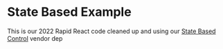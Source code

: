 # State Based Example

This is our 2022 Rapid React code cleaned up and using our [State Based Control](https://github.com/HOC-Team-3534/StateBasedControl) vendor dep
